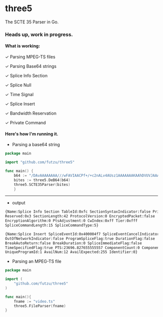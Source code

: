 # three5
The SCTE 35 Parser in Go.
### Heads up, work in progress.

#### What is working:
✓ Parsing MPEG-TS files

✓ Parsing Base64 strings

✓ Splice Info Section 	
	
✓ Splice Null
	
✓ Time Signal
	
✓ Splice Insert   	 	
	
✓ Bandwidth Reservation
	
✓ Private Command		
    
#### Here's how I'm running it.
 * Parsing a base64 string
```go
package main

import "github.com/futzu/three5"

func main() {
	b64 := "/DAvAAAAAAAA///wFAVIAACPf+/+c2nALv4AUsz1AAAAAAAKAAhDVUVJAAABNWLbowo="
	bites := three5.DeB64(b64)
	three5.SCTE35Parser(bites)
	}
```  
---
* output
```sh
{Name:Splice Info Section TableId:0xfc SectionSyntaxIndicator:false Private:false 
Reserved:0x3 SectionLength:42 ProtocolVersion:0 EncryptedPacket:false 
EncryptionAlgorithm:0 PtsAdjustment:0 CwIndex:0xff Tier:0xfff 
SpliceCommandLength:15 SpliceCommandType:5}

{Name:Splice Insert SpliceEventId:0x400004f7 SpliceEventCancelIndicator:false 
OutOfNetworkIndicator:false ProgramSpliceFlag:true DurationFlag:false 
BreakAutoReturn:false BreakDuration:0 SpliceImmediateFlag:false 
TimeSpecifiedFlag:true PTS:23696.827655555557 ComponentCount:0 Components:[] 
UniqueProgramId:1 AvailNum:12 AvailExpected:255 Identifier:0}

```

 * Parsing an MPEG-TS file 
```go
package main

import (
	"github.com/futzu/three5"
)

func main(){
    fname := "video.ts" 
    three5.FileParser(fname)
}   
```

